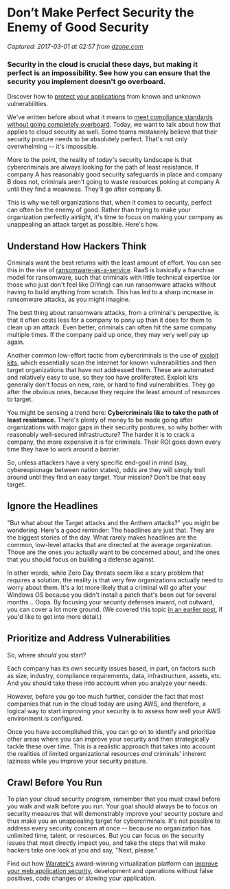 # Don’t Make Perfect Security the Enemy of Good Security

_Captured: 2017-03-01 at 02:57 from [dzone.com](https://dzone.com/articles/dont-make-perfect-security-the-enemy-of-good-secur?edition=271922&utm_source=Daily%20Digest&utm_medium=email&utm_campaign=dd%202017-02-28)_

### Security in the cloud is crucial these days, but making it perfect is an impossibility. See how you can ensure that the security you implement doesn't go overboard.

Discover how to [protect your applications](https://dzone.com/go?i=176121&u=http%3A%2F%2Fwww.waratek.com%2Fsolutions%2Fzero-day-defense%2F%3Futm_source%3DDZone%26utm_campaign%3Dba%26utm_medium%3Dprerolltextad%26utm_content%3Dzeroday) from known and unknown vulnerabilities.

We've written before about what it means to [meet compliance standards without going completely overboard](https://blog.threatstack.com/when-is-good-enough-good-enough-meeting-compliance-without-losing-your-mind). Today, we want to talk about how that applies to cloud security as well. Some teams mistakenly believe that their security posture needs to be absolutely perfect. That's not only overwhelming -- it's impossible.

More to the point, the reality of today's security landscape is that cybercriminals are always looking for the path of least resistance. If company A has reasonably good security safeguards in place and company B does not, criminals aren't going to waste resources poking at company A until they find a weakness. They'll go after company B.

This is why we tell organizations that, when it comes to security, perfect can often be the enemy of good. Rather than trying to make your organization perfectly airtight, it's time to focus on making your company as unappealing an attack target as possible. Here's how.

## Understand How Hackers Think

Criminals want the best returns with the least amount of effort. You can see this in the rise of [ransomware-as-a-service](http://www.usatoday.com/story/tech/news/2016/12/18/ransomware---service-yes-s-thing/95397468/). RaaS is basically a franchise model for ransomware, such that criminals with little technical expertise (or those who just don't feel like DIYing) can run ransomware attacks without having to build anything from scratch. This has led to a sharp increase in ransomware attacks, as you might imagine.

The best thing about ransomware attacks, from a criminal's perspective, is that it often costs less for a company to pony up than it does for them to clean up an attack. Even better, criminals can often hit the same company multiple times. If the company paid up once, they may very well pay up again.

Another common low-effort tactic from cybercriminals is the use of [exploit kits](https://en.wikipedia.org/wiki/Exploit_kit), which essentially scan the internet for known vulnerabilities and then target organizations that have not addressed them. These are automated and relatively easy to use, so they too have proliferated. Exploit kits generally don't focus on new, rare, or hard to find vulnerabilities. They go after the obvious ones, because they require the least amount of resources to target.

You might be sensing a trend here: **Cybercriminals like to take the path of least resistance.** There's plenty of money to be made going after organizations with major gaps in their security postures, so why bother with reasonably well-secured infrastructure? The harder it is to crack a company, the more expensive it is for criminals. Their ROI goes down every time they have to work around a barrier.

So, unless attackers have a very specific end-goal in mind (say, cyberespionage between nation states), odds are they will simply troll around until they find an easy target. Your mission? Don't be that easy target.

## Ignore the Headlines

"But what about the Target attacks and the Anthem attacks?" you might be wondering. Here's a good reminder: The headlines are just that. They are the biggest stories of the day. What rarely makes headlines are the common, low-level attacks that are directed at the average organization. Those are the ones you actually want to be concerned about, and the ones that you should focus on building a defense against.

In other words, while Zero Day threats seem like a scary problem that requires a solution, the reality is that very few organizations actually need to worry about them. It's a lot more likely that a criminal will go after your Windows OS because you didn't install a patch that's been out for several months… Oops. By focusing your security defenses inward, not outward, you can cover a lot more ground. (We covered this topic [in an earlier post](https://blog.threatstack.com/ignore-the-splashy-headlines-why-security-should-look-inward-not-out), if you'd like to get into more detail.)

## Prioritize and Address Vulnerabilities

So, where _should_ you start?

Each company has its own security issues based, in part, on factors such as size, industry, compliance requirements, data, infrastructure, assets, etc. And you should take these into account when you analyze your needs.

However, before you go too much further, consider the fact that most companies that run in the cloud today are using AWS, and therefore, a logical way to start improving your security is to assess how well your AWS environment is configured.

Once you have accomplished this, you can go on to identify and prioritize other areas where you can improve your security and then strategically tackle these over time. This is a realistic approach that takes into account the realities of limited organizational resources _and_ criminals' inherent laziness while you improve your security posture.

## Crawl Before You Run

To plan your cloud security program, remember that you must crawl before you walk and walk before you run. Your goal should always be to focus on security measures that will demonstrably improve your security posture and thus make you an unappealing target for cybercriminals. It's not possible to address every security concern at once -- because no organization has unlimited time, talent, or resources. But you can focus on the security issues that most directly impact you, and take the steps that will make hackers take one look at you and say, "Next, please."

Find out how [Waratek's](https://dzone.com/go?i=176122&u=http%3A%2F%2Fwww.waratek.com%2Fsolutions%2Fapplication-protection%2F%3Futm_source%3DDZone%26utm_campaign%3Dba%26utm_medium%3Dpostrolltextad%26utm_content%3Dappprotect) award-winning virtualization platform can [improve your web application security](https://dzone.com/go?i=176122&u=http%3A%2F%2Fwww.waratek.com%2Fsolutions%2Fapplication-protection%2F%3Futm_source%3DDZone%26utm_campaign%3Dba%26utm_medium%3Dpostrolltextad%26utm_content%3Dappprotect), development and operations without false positives, code changes or slowing your application.
